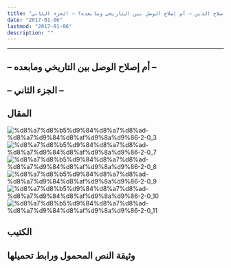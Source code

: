 ```yaml
---
title: "إصلاح الدين – أم إصلاح الوصل بين التاريخي ومابعده؟ – الجزء الثاني"
date: "2017-01-06"
lastmod: "2017-01-06"
description: ""
---
```

****

## **– أم إصلاح الوصل بين التاريخي ومابعده –**

## **– الجزء الثاني –**

## المقال

![%d8%a7%d8%b5%d9%84%d8%a7%d8%ad-%d8%a7%d9%84%d8%af%d9%8a%d9%86-2-0_3](https://abouyaarebmarzouki.wordpress.com/wp-content/uploads/2017/01/d8a7d8b5d984d8a7d8ad-d8a7d984d8afd98ad986-2-0_3.png?w=648) ![%d8%a7%d8%b5%d9%84%d8%a7%d8%ad-%d8%a7%d9%84%d8%af%d9%8a%d9%86-2-0_7](https://abouyaarebmarzouki.wordpress.com/wp-content/uploads/2017/01/d8a7d8b5d984d8a7d8ad-d8a7d984d8afd98ad986-2-0_7.png?w=648) ![%d8%a7%d8%b5%d9%84%d8%a7%d8%ad-%d8%a7%d9%84%d8%af%d9%8a%d9%86-2-0_8](https://abouyaarebmarzouki.wordpress.com/wp-content/uploads/2017/01/d8a7d8b5d984d8a7d8ad-d8a7d984d8afd98ad986-2-0_8.png?w=648) ![%d8%a7%d8%b5%d9%84%d8%a7%d8%ad-%d8%a7%d9%84%d8%af%d9%8a%d9%86-2-0_9](https://abouyaarebmarzouki.wordpress.com/wp-content/uploads/2017/01/d8a7d8b5d984d8a7d8ad-d8a7d984d8afd98ad986-2-0_9.png?w=648) ![%d8%a7%d8%b5%d9%84%d8%a7%d8%ad-%d8%a7%d9%84%d8%af%d9%8a%d9%86-2-0_10](https://abouyaarebmarzouki.wordpress.com/wp-content/uploads/2017/01/d8a7d8b5d984d8a7d8ad-d8a7d984d8afd98ad986-2-0_10.png?w=648) ![%d8%a7%d8%b5%d9%84%d8%a7%d8%ad-%d8%a7%d9%84%d8%af%d9%8a%d9%86-2-0_11](https://abouyaarebmarzouki.wordpress.com/wp-content/uploads/2017/01/d8a7d8b5d984d8a7d8ad-d8a7d984d8afd98ad986-2-0_11.png?w=648)

## الكتيب

## وثيقة النص المحمول ورابط تحميلها

###